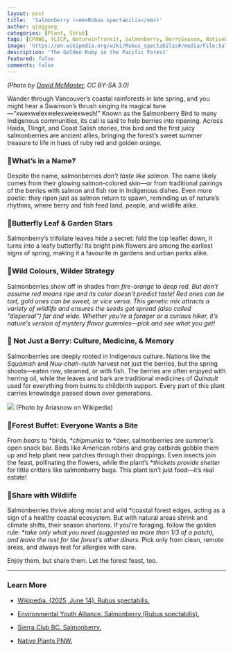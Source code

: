 ```yaml
---
layout: post
title:  'Salmonberry (<em>Rubus spectabilis</em>)'
author: qingyang
categories: [Plant, Shrub]
tags: [CPAWS, YLICP, NatureinTransit, Salmonberry, BerrySeason, NativePlantsBC, VancouverNature, NatureFood, IndigenousWisdom, WildinWords]
image: 'https://en.wikipedia.org/wiki/Rubus_spectabilis#/media/File:Salmonberry_Blossom.jpg'
description: 'The Golden Ruby in the Pacific Forest'
featured: false
comments: false
---
```

*(Photo by <a target="_blank" href="https://en.wikipedia.org/wiki/Rubus_spectabilis#/media/File:Salmonberry_Blossom.jpg"><span>David McMaster</span></a>, CC BY-SA 3.0)*

Wander through Vancouver’s coastal rainforests in late spring, and you might hear a Swainson’s thrush singing its magical tune—“xwexwelexwelexwelexwesh!” Known as the Salmonberry Bird to many Indigenous communities, its call is said to help berries into ripening. Across Haida, Tlingit, and Coast Salish stories, this bird and the first juicy salmonberries are ancient allies, bringing the forest’s sweet summer treasure to life in hues of ruby red and golden orange.

### 🍓What’s in a Name?

Despite the name, salmonberries *don’t taste like salmon*. The name likely comes from their glowing salmon-colored skin—or from traditional pairings of the berries with salmon and fish roe in Indigenous dishes. Even more poetic: they ripen just as salmon return to spawn, reminding us of nature’s rhythms, where berry and fish feed land, people, and wildlife alike.

### 🦋Butterfly Leaf & Garden Stars

Salmonberry’s trifoliate leaves hide a secret: fold the top leaflet down, it turns into a leafy butterfly! Its bright pink flowers are among the earliest signs of spring, making it a favourite in gardens and urban parks alike.

### 🎨Wild Colours, Wilder Strategy

Salmonberries show off in shades from *fire-orange* to *deep red. But don’t assume red means ripe and its color doesn’t predict taste! Red ones can be tart, gold ones can be sweet, or vice versa. This genetic mix attracts a variety of wildlife and ensures the seeds get spread (also called ”dispersal”) far and wide. Whether you’re a forager or a curious hiker, it’s nature’s version of mystery flavor gummies—pick and see what you get!*

### 🔮 Not Just a Berry: Culture, Medicine, & Memory

Salmonberries are deeply rooted in Indigenous culture. Nations like the *Squamish* and *Nuu-chah-nulth* harvest not just the berries, but the spring shoots—eaten raw, steamed, or with fish. The berries are often enjoyed with herring oil, while the leaves and bark are traditional medicines of *Quinault* used for everything from burns to childbirth support. Every part of this plant carries knowledge passed down over generations.

<div>
    <img src="https://en.wikipedia.org/wiki/File:Bowl_of_salmonberries.jpg"> 
    (Photo by Ariasnow on Wikipedia)
</div>

### 🐻Forest Buffet: Everyone Wants a Bite

From *bears* to *birds, **chipmunks* to *deer, salmonberries are summer’s open snack bar. Birds like American robins and gray catbirds gobble them up and help plant new patches through their droppings. Even insects join the feast, pollinating the flowers, while the plant’s **thickets provide shelter* for little critters like salmonberry bugs. This plant isn’t just food—it’s real estate!

### 🌲Share with Wildlife

Salmonberries thrive along moist and wild *coastal forest edges, acting as a sign of a healthy coastal ecosystem. But with natural areas shrink and climate shifts, their season shortens. If you're foraging, follow the golden rule: **take only what you need (suggested no more than 1/3 of a patch), and leave the rest for the forest’s other diners*. Pick only from clean, remote areas, and always test for allergies with care.

Enjoy them, but share them. Let the forest feast, too.

---

### Learn More

- <a style='_blank' href='https://en.wikipedia.org/wiki/Rubus_spectabilis'><span>Wikipedia. (2025, June 14). Rubus spectabilis.</span></a>

- <a style='_blank' href='https://eya.ca/news/salmonberry-rubus-spectabilis/#:~:text=Bird%20and%20Pollinator%20Relationships:,runs%20and%20healthy%20salmon%20ecosystems.&text=Threats:,not%20currently%20listed%20as%20threatened'><span>Environmental Youth Alliance. Salmonberry (Rubus spectabilis).</span></a>

- <a style='_blank' href='https://sierraclub.bc.ca/salmonberry/'><span>Sierra Club BC. Salmonberry.</span></a>

- <a style='_blank' href='https://nativeplantspnw.com/salmonberry-rubus-spectabilis/'><span>Native Plants PNW.</span></a>